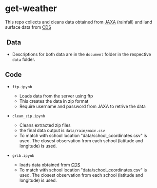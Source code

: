 # get-weather

This repo collects and cleans data obtained from [JAXA](https://sharaku.eorc.jaxa.jp/GSMaP/) (rainfall) and land surface data from [CDS](https://cds.climate.copernicus.eu/cdsapp#!/dataset/reanalysis-era5-land?tab=overview)

##  Data

- Descriptions for both data are in the ``document`` folder in the respective ``data`` folder.

## Code

- `ftp.ipynb`
  - Loads data from the server using ftp
  - This creates the data in zip format
  - Require username and password from JAXA to retrive the data

- `clean_zip.ipynb`
  - Cleans extracted zip files
  - the final data output is ``data/rain/main.csv``
  - To match with school location "data/school_coordinates.csv" is used. The closest observation from each school (latitude and longitude) is used.

- `grib.ipynb`
  - loads data obtained from [CDS](https://cds.climate.copernicus.eu/cdsapp#!/dataset/reanalysis-era5-land?tab=overview)
  - To match with school location "data/school_coordinates.csv" is used. The closest observation from each school (latitude and longitude) is used.
